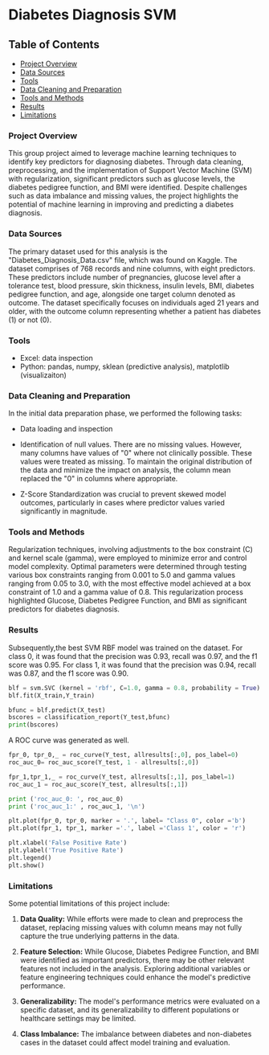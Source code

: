 # Diabetes Diagnosis SVM

## Table of Contents

- [Project Overview](#project-overview)
- [Data Sources](#data-sources)
- [Tools](#tools)
- [Data Cleaning and Preparation](#data-cleaning-and-preparation)
- [Tools and Methods](#tools-and-methods)
- [Results](#results)
- [Limitations](#limitations)

### Project Overview
This group project aimed to leverage machine learning techniques to identify key predictors for diagnosing diabetes. Through data cleaning, preprocessing, and the implementation of Support Vector Machine (SVM) with regularization, significant predictors such as glucose levels, the diabetes pedigree function, and BMI were identified. Despite challenges such as data imbalance and missing values, the project highlights the potential of machine learning in improving and predicting a diabetes diagnosis.

### Data Sources

The primary dataset used for this analysis is the "Diabetes_Diagnosis_Data.csv" file, which was found on Kaggle. The dataset comprises of 768 records and nine columns, with eight predictors. These predictors include number of pregnancies, glucose level after a tolerance test, blood pressure, skin thickness, insulin levels, BMI, diabetes pedigree function, and age, alongside one target column denoted as outcome. The dataset specifically focuses on individuals aged 21 years and older, with the outcome column representing whether a patient has diabetes (1) or not (0).

### Tools

- Excel: data inspection
- Python: pandas, numpy, sklean (predictive analysis), matplotlib (visualizaiton)

### Data Cleaning and Preparation

In the initial data preparation phase, we performed the following tasks:

- Data loading and inspection

- Identification of null values. There are no missing values. However, many columns have values of "0" where not clinically possible. These values were treated as missing. To maintain the original distribution of the data and minimize the impact on analysis, the column mean replaced the "0" in columns where appropriate.

- Z-Score Standardization was crucial to prevent skewed model outcomes, particularly in cases where predictor values varied significantly in magnitude.

### Tools and Methods

Regularization techniques, involving adjustments to the box constraint (C) and kernel scale (gamma), were employed to minimize error and control model complexity. Optimal parameters were determined through testing various box constraints ranging from 0.001 to 5.0 and gamma values ranging from 0.05 to 3.0, with the most effective model achieved at a box constraint of 1.0 and a gamma value of 0.8. This regularization process highlighted Glucose, Diabetes Pedigree Function, and BMI as significant predictors for diabetes diagnosis. 

### Results

Subsequently,the best SVM RBF model was trained on the dataset. For class 0, it was found that the precision was 0.93, recall was 0.97, and the f1 score was 0.95. For class 1, it was found that the precision was 0.94, recall was 0.87, and the f1 score was 0.90.

```python
blf = svm.SVC (kernel = 'rbf', C=1.0, gamma = 0.8, probability = True)
blf.fit(X_train,Y_train)

bfunc = blf.predict(X_test)
bscores = classification_report(Y_test,bfunc)
print(bscores)
```

A ROC curve was generated as well. 

```python
fpr_0, tpr_0,_ = roc_curve(Y_test, allresults[:,0], pos_label=0)
roc_auc_0= roc_auc_score(Y_test, 1 - allresults[:,0])

fpr_1,tpr_1,_ = roc_curve(Y_test, allresults[:,1], pos_label=1)
roc_auc_1 = roc_auc_score(Y_test, allresults[:,1])

print ('roc_auc_0: ', roc_auc_0)
print ('roc_auc_1:' , roc_auc_1, '\n')

plt.plot(fpr_0, tpr_0, marker = '.', label= "Class 0", color ='b')
plt.plot(fpr_1, tpr_1, marker ='.', label ='Class 1', color = 'r')

plt.xlabel('False Positive Rate')
plt.ylabel('True Positive Rate')
plt.legend()
plt.show()
```

### Limitations

Some potential limitations of this project include:

1. **Data Quality:** While efforts were made to clean and preprocess the dataset, replacing missing values with column means may not fully capture the true underlying patterns in the data.

2. **Feature Selection:** While Glucose, Diabetes Pedigree Function, and BMI were identified as important predictors, there may be other relevant features not included in the analysis. Exploring additional variables or feature engineering techniques could enhance the model's predictive performance.

3. **Generalizability:** The model's performance metrics were evaluated on a specific dataset, and its generalizability to different populations or healthcare settings may be limited. 

4. **Class Imbalance:** The imbalance between diabetes and non-diabetes cases in the dataset could affect model training and evaluation. 


